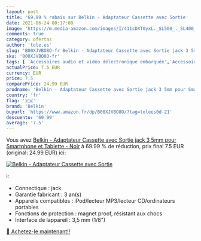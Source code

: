 ```yaml
---
layout: post
title: '69.99 % rabais sur Belkin - Adaptateur Cassette avec Sortie'
date: 2021-06-24 00:17:08
image: 'https://m.media-amazon.com/images/I/411sDXT0yxL._SL500_._SL400_.jpg'
comments: true
category: ofertas
author: 'tole.es'
slug: 'B00XJVBO8O-fr Belkin - Adaptateur Cassette avec Sortie jack 3 5mm pour...'
sku: 'B00XJVBO8O-fr'
tags: [ 'Accessoires audio et vidéo délectronique embarquée','Accessoires électronique embarquée','Adaptateurs de signal','Electronique embarquée des véhicules','High-Tech','belkin', ]
actualPrice: 7.5 EUR
currency: EUR
price: 7.5
comparePrice: 24.99 EUR
prodname: 'Belkin - Adaptateur Cassette avec Sortie jack 3 5mm pour Smartphone et Tablette - Noir'
country: 'fr'
flag: '🇫🇷'
brand: 'Belkin'
buyurl: 'https://www.amazon.fr/dp/B00XJVBO8O/?tag=tolees0d-21'
descuento: '69.99'
average: '7.5'
---
```


Vous avez [Belkin - Adaptateur Cassette avec Sortie jack 3 5mm pour Smartphone et Tablette - Noir](https://www.amazon.fr/dp/B00XJVBO8O/?tag=tolees0d-21)  à  69.99 % de réduction, prix final  7.5 EUR (original: 24.99 EUR) ici:

[![Belkin - Adaptateur Cassette avec Sortie](https://m.media-amazon.com/images/I/411sDXT0yxL._SL500_._SL400_.jpg)](https://www.amazon.fr/dp/B00XJVBO8O/?tag=tolees0d-21)

ℹ️:

- Connectique : jack
- Garantie fabricant : 3 an(s)
- Appareils compatibles : iPod/lecteur MP3/lecteur CD/ordinateurs portables
- Fonctions de protection : magnet proof, résistant aux chocs
- Interface de lappareil : 3,5 mm (1/8")

[🛒 Achetez-le maintenant!!](https://www.amazon.fr/dp/B00XJVBO8O/?tag=tolees0d-21)
